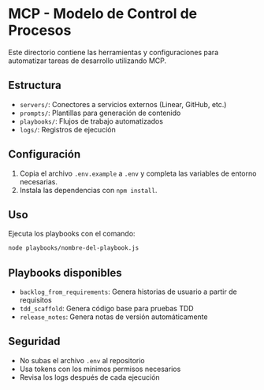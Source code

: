 # MCP - Modelo de Control de Procesos

Este directorio contiene las herramientas y configuraciones para automatizar tareas de desarrollo utilizando MCP.

## Estructura

- `servers/`: Conectores a servicios externos (Linear, GitHub, etc.)
- `prompts/`: Plantillas para generación de contenido
- `playbooks/`: Flujos de trabajo automatizados
- `logs/`: Registros de ejecución

## Configuración

1. Copia el archivo `.env.example` a `.env` y completa las variables de entorno necesarias.
2. Instala las dependencias con `npm install`.

## Uso

Ejecuta los playbooks con el comando:

```bash
node playbooks/nombre-del-playbook.js
```

## Playbooks disponibles

- `backlog_from_requirements`: Genera historias de usuario a partir de requisitos
- `tdd_scaffold`: Genera código base para pruebas TDD
- `release_notes`: Genera notas de versión automáticamente

## Seguridad

- No subas el archivo `.env` al repositorio
- Usa tokens con los mínimos permisos necesarios
- Revisa los logs después de cada ejecución
